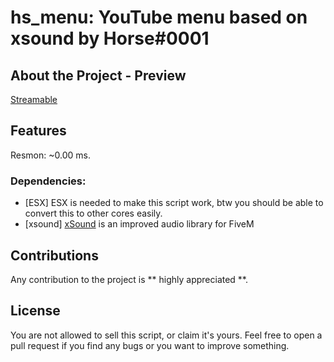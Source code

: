 # hs_menu: YouTube menu based on xsound by Horse#0001
 
## About the Project - Preview

[Streamable](https://streamable.com/nbnk70)

## Features

Resmon: ~0.00 ms.

### Dependencies:
* [ESX] ESX is needed to make this script work, btw you should be able to convert this to other cores easily.
* [xsound] [xSound](https://github.com/Xogy/xsound) is an improved audio library for FiveM

## Contributions

Any contribution to the project is ** highly appreciated **.

## License

You are not allowed to sell this script, or claim it's yours. Feel free to open a pull request if you find any bugs or you want to improve something.
